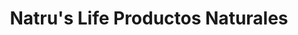 ---
title: "Natru's Life Productos Naturales"
url: /quito/natrus-life-productos-naturales/
shop: general
---